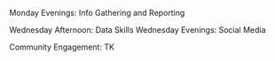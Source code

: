 Monday Evenings: Info Gathering and Reporting

Wednesday Afternoon: Data Skills
Wednesday Evenings: Social Media 

Community Engagement: TK

